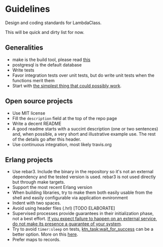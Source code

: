 # Guidelines
Design and coding standards for LambdaClass.

This will be quick and dirty list for now.

## Generalities

* make is the build tool, please read [this](http://gromnitsky.users.sourceforge.net/articles/notes-for-new-make-users/)
* postgresql is the default database
* Write tests
* Favor integration tests over unit tests, but do write unit tests
  when the functions merit them
* Start with [the simplest thing that could possibly work](http://www.artima.com/intv/simplest3.html).

## Open source projects

* Use MIT license
* Fill the `description` field at the top of the repo page
* Write a decent README
* A good readme starts with a succint description (one or two sentences) and, when possible, a very short and illustrative example use. The rest of the details go after this header.
* Use continuous integration, most likely travis.org

## Erlang projects

* Use rebar3. Include the binary in the repository so it's not an external dependency and the tested version is used. rebar3 is not used directly but through make targets.
* Support the most recent Erlang version
* When building libraries, try to make them both easily usable from
  the shell and easily configurable via application evnironment
* Indent with two spaces.
* Avoid using header files (.hrl) [TODO ELABORATE]
* Supervised processes provide guarantees in their initialization phase, not a best effort. [If you expect failure to happen on an external service, do not make its presence a guarantee of your system](https://ferd.ca/it-s-about-the-guarantees.html).
* Try to avoid `timer:sleep` on tests, [ktn_task:wait_for_success](https://github.com/lambdaclass/erlang-katana/blob/master/src/ktn_task.erl#L28) can be a better option. More on this [here](https://medium.com/erlang-battleground/the-missing-testing-tip-628686ebbbda).
* Prefer maps to records.

